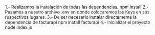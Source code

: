 1.- Realizamos la instalación de todas las dependencias.
npm install
2.- Pasamos a nuestro archivo .env en donde colocaremos las Keys en sus respectivos lugares.
3.- De ser necesario instalar directamente la dependencia de facturapi
npm install facturapi
4.- Inicializar el proyecto
node index.js